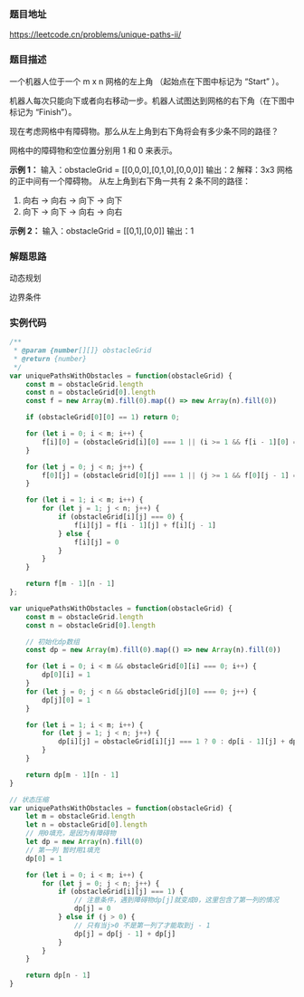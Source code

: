 ### 题目地址

https://leetcode.cn/problems/unique-paths-ii/

### 题目描述
一个机器人位于一个 m x n 网格的左上角 （起始点在下图中标记为 “Start” ）。

机器人每次只能向下或者向右移动一步。机器人试图达到网格的右下角（在下图中标记为 “Finish”）。

现在考虑网格中有障碍物。那么从左上角到右下角将会有多少条不同的路径？

网格中的障碍物和空位置分别用 1 和 0 来表示。


**示例 1：**
输入：obstacleGrid = [[0,0,0],[0,1,0],[0,0,0]]
输出：2
解释：3x3 网格的正中间有一个障碍物。
从左上角到右下角一共有 2 条不同的路径：
1. 向右 -> 向右 -> 向下 -> 向下
2. 向下 -> 向下 -> 向右 -> 向右

**示例 2：**
输入：obstacleGrid = [[0,1],[0,0]]
输出：1

### 解题思路
动态规划

边界条件

### 实例代码

``` javascript
/**
 * @param {number[][]} obstacleGrid
 * @return {number}
 */
var uniquePathsWithObstacles = function(obstacleGrid) {
    const m = obstacleGrid.length
    const n = obstacleGrid[0].length
    const f = new Array(m).fill(0).map(() => new Array(n).fill(0))

    if (obstacleGrid[0][0] == 1) return 0; 

    for (let i = 0; i < m; i++) {
        f[i][0] = (obstacleGrid[i][0] === 1 || (i >= 1 && f[i - 1][0] === 0)) ? 0 : 1
    }

    for (let j = 0; j < n; j++) {
        f[0][j] = (obstacleGrid[0][j] === 1 || (j >= 1 && f[0][j - 1] === 0)) ? 0 : 1
    }

    for (let i = 1; i < m; i++) {
        for (let j = 1; j < n; j++) {
            if (obstacleGrid[i][j] === 0) {
                f[i][j] = f[i - 1][j] + f[i][j - 1]
            } else {
                f[i][j] = 0
            }
        }
    }

    return f[m - 1][n - 1]
};
```

``` javascript
var uniquePathsWithObstacles = function(obstacleGrid) {
    const m = obstacleGrid.length
    const n = obstacleGrid[0].length

    // 初始化dp数组
    const dp = new Array(m).fill(0).map(() => new Array(n).fill(0))

    for (let i = 0; i < m && obstacleGrid[0][i] === 0; i++) {
        dp[0][i] = 1
    }
    for (let j = 0; j < n && obstacleGrid[j][0] === 0; j++) {
        dp[j][0] = 1
    }

    for (let i = 1; i < m; i++) {
        for (let j = 1; j < n; j++) {
            dp[i][j] = obstacleGrid[i][j] === 1 ? 0 : dp[i - 1][j] + dp[i][j - 1]
        }
    }

    return dp[m - 1][n - 1]
}
```

``` javascript
// 状态压缩
var uniquePathsWithObstacles = function(obstacleGrid) {
    let m = obstacleGrid.length
    let n = obstacleGrid[0].length
    // 用0填充，是因为有障碍物
    let dp = new Array(n).fill(0)
    // 第一列 暂时用1填充
    dp[0] = 1

    for (let i = 0; i < m; i++) {
        for (let j = 0; j < n; j++) {
            if (obstacleGrid[i][j] === 1) {
                // 注意条件，遇到障碍物dp[j]就变成0，这里包含了第一列的情况
                dp[j] = 0
            } else if (j > 0) {
                // 只有当j>0 不是第一列了才能取到j - 1
                dp[j] = dp[j - 1] + dp[j]
            }
        }
    }

    return dp[n - 1]
}
```